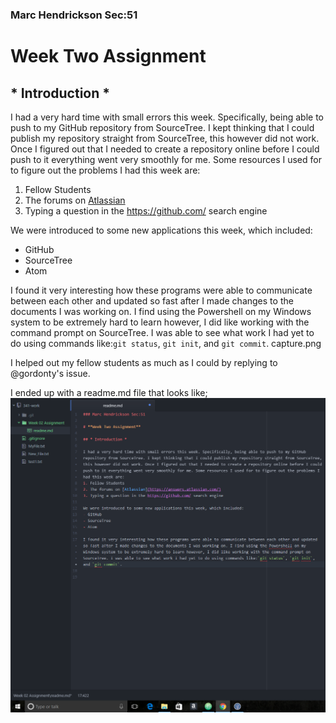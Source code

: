 ### Marc Hendrickson Sec:51

# **Week Two Assignment**

## * Introduction *

I had a very hard time with small errors this week. Specifically, being able to push to my GitHub repository from SourceTree. I kept thinking that I could publish my repository straight from SourceTree, this however did not work. Once I figured out that I needed to create a repository online before I could push to it everything went very smoothly for me. Some resources I used for to figure out the problems I had this week are:
1. Fellow Students
2. The forums on [Atlassian](https://answers.atlassian.com/)
3. Typing a question in the https://github.com/ search engine

We were introduced to some new applications this week, which included:
- GitHub
- SourceTree
- Atom

I found it very interesting how these programs were able to communicate between each other and updated so fast after I made changes to the documents I was working on. I find using the Powershell on my Windows system to be extremely hard to learn however, I did like working with the command prompt on SourceTree. I was able to see what work I had yet to do using commands like:`git status`, `git init`, and `git commit`.
capture.png

I helped out my fellow students as much as I could by replying to @gordonty's issue.

I ended up with a readme.md file that looks like; ![ my screenshot ](capture.png)
